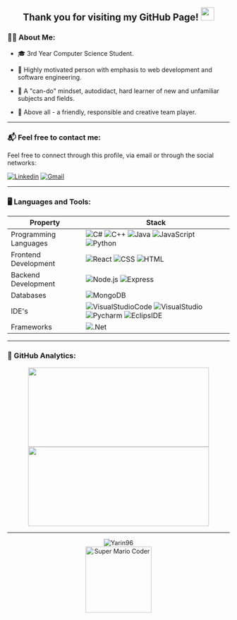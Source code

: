 <h2 align="center">
  Thank you for visiting my GitHub Page! 
  <img src="https://media.giphy.com/media/hvRJCLFzcasrR4ia7z/giphy.gif" width="30px" height="30px" />
</h2>

### 🙋‍♂️ About Me:

- 🎓 3rd Year Computer Science Student.

- 💯 Highly motivated person with emphasis to web development and software engineering.

- 🧠 A "can-do" mindset, autodidact, hard learner of new and unfamiliar subjects and fields.

- 👋 Above all - a friendly, responsible and creative team player.
 
---

### 📬 Feel free to contact me:

<p>
Feel free to connect through this profile, via email or
through the social networks:
</p>

<p>
  <a href="https://www.linkedin.com/in/yarin-bar-725a6120a/"><img alt="Linkedin" src="https://img.shields.io/badge/linkedin-0077B5?logo=linkedin&logoColor=white&style=for-the-badge" /></a>
  <a href="mailto:yarin0008@gmail.com"><img alt="Gmail" src="https://img.shields.io/badge/Mail-EA4335?logo=Gmail&logoColor=white&style=for-the-badge" /></a>
</p>


---

### 🖥️ Languages and Tools:

| Property                     | Stack                                                                                                                                                                                                                                                                                                                                                                                                                                                                                                                                                                                                                                                                                                                                                                          |
| ---------------------------- | ----------------------------------------------------------------------------------------------------------------------------------------------------------------------------------------------------------------------------------------------------------------------------------------------------------------------------------------------------------------------------------------------------------------------------------------------------------------------------------------------------------------------------------------------------------------------------------------------------------------------------------------------------------------------------------------------------------------------------------------------------------------------------- |
| Programming Languages        | ![C#](https://img.shields.io/badge/C%23-239120?style=for-the-badge&logo=c-sharp&logoColor=white) ![C++](https://img.shields.io/badge/C++-00599C?logo=C&logoColor=white&style=for-the-badge) ![Java](https://img.shields.io/badge/Java-007396?logo=java&logoColor=white&style=for-the-badge) ![JavaScript](https://img.shields.io/badge/JavaScript-F7DF1E?logo=JavaScript&logoColor=white&style=for-the-badge)  ![Python](https://img.shields.io/badge/Python-3776AB?logo=Python&logoColor=white&style=for-the-badge)                                                                                                       |
| Frontend Development         | ![React](https://img.shields.io/badge/React-61DAFB?logo=React&logoColor=white&style=for-the-badge) ![CSS](https://img.shields.io/badge/CSS3-1572B6?style=for-the-badge&logo=css3&logoColor=white) ![HTML](https://img.shields.io/badge/HTML5-E34F26?style=for-the-badge&logo=html5&logoColor=white)                                                                                                                                                                                                                                                                                                                                                    |
| Backend Development          | ![Node.js](https://img.shields.io/badge/Node.js-339933?logo=Node.js&logoColor=white&style=for-the-badge) ![Express](https://img.shields.io/badge/Express-000000?logo=Express&logoColor=white&style=for-the-badge)                                                                                                                                                                                                                                                                                                                                                                                                                                                                                                                                                          |
| Databases                    | ![MongoDB](https://img.shields.io/badge/MongoDB-47A248?logo=MongoDB&logoColor=white&style=for-the-badge)                                                                                                                                                                                                                                                                                                                                                                                                                                                                                                                                                           |
| IDE's                      | ![VisualStudioCode](https://img.shields.io/badge/Visual%20Studio%20Code-007acc?logo=Visual%20Studio%20Code&logoColor=white&style=for-the-badge) ![VisualStudio](https://img.shields.io/badge/Visual%20Studio-5C2D91?logo=Visual%20Studio&logoColor=white&style=for-the-badge) ![Pycharm](https://img.shields.io/badge/Pycharm-000000?logo=Pycharm&logoColor=white&style=for-the-badge) ![EclipsIDE](https://img.shields.io/badge/Eclipse-2C2255?logo=Eclipse%20IDE&logoColor=white&style=for-the-badge)                                                                                                                                                        |
| Frameworks | ![.Net](https://img.shields.io/badge/.NET-5C2D91?style=for-the-badge&logo=.net&logoColor=white) |

---

### 🏅 GitHub Analytics:

<p align="center">
<a href="https://github.com/Yarin96">
  <img height="180em" width="410em" src="https://github-readme-stats-eight-theta.vercel.app/api?username=Yarin96&show_icons=true&theme=algolia&include_all_commits=true&count_private=true"/>
  <img height="180em" width="410em" src="https://github-readme-stats-eight-theta.vercel.app/api/top-langs/?username=Yarin96&layout=compact&langs_count=8&theme=algolia"/>
</a>
</p>

---

<div align="center">
  <img src="https://komarev.com/ghpvc/?username=Yarin96" alt="Yarin96" />
  <br/>
  <img src="https://media.giphy.com/media/UoLt6Tm8wlSnWGfSFs/giphy.gif" width="150" alt="Super Mario Coder"/>
</div>
